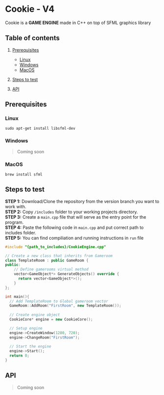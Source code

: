 # Cookie - V4
Cookie is a **GAME ENGINE** made in C++ on top of SFML graphics library
## Table of contents
1. [Prerequisites](#prerequisites)

   - [Linux](#linux)
   - [Windows](#windows)
   - [MacOS](#windows)

2. [Steps to test](#steps-to-test)
3. [API](#api)

## Prerequisites

### Linux
```
sudo apt-get install libsfml-dev
```
### Windows
> Coming soon
### MacOS
```
brew install sfml
```

## Steps to test
**STEP 1:** Download/Clone the repository from the version branch you want to work with.  
**STEP 2:** Copy `/includes` folder to your working projects directory.  
**STEP 3:** Create a `main.cpp` file that will serve as the entry point for the program.  
**STEP 4:** Paste the following code in `main.cpp` and put correct path to includes folder.   
**STEP 5:** You can find compiliation and running instructions in `run` file
```cpp
#include "{path_to_includes}/CookieEngine.cpp"

// Create a new class that inherits from Gameroom
class TemplateRoom : public GameRoom {
public:
    // Define gamerooms virtual method
    vector<GameObject*> GenerateObjects() override {
      return vector<GameObject*>();
    }
};

int main(){
  // Add TemplateRoom to Global gameroom vector
  GameRoom::AddRoom("FirstRoom", new TemplateRoom());
  
  // Create engine object
  CookieCore* engine = new CookieCore();

  // Setup engine
  engine->CreateWindow(1280, 720);
  engine->ChangeRoom("FirstRoom");
  
  // Start the engine
  engine->Start();
  return 0;
}
```

## API
> Coming soon

